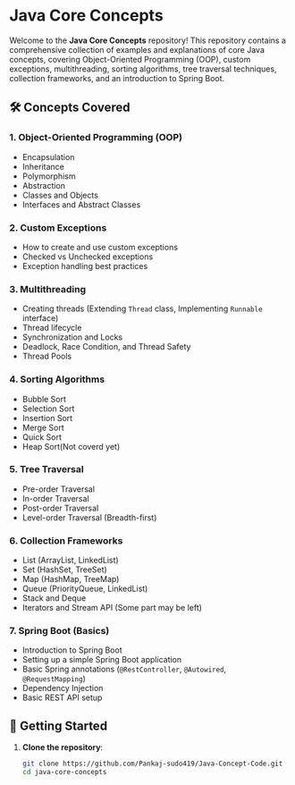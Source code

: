 # Java Core Concepts

Welcome to the **Java Core Concepts** repository! This repository contains a comprehensive collection of examples and explanations of core Java concepts, covering Object-Oriented Programming (OOP), custom exceptions, multithreading, sorting algorithms, tree traversal techniques, collection frameworks, and an introduction to Spring Boot.

## 🛠 Concepts Covered

### 1. **Object-Oriented Programming (OOP)**
   - Encapsulation
   - Inheritance
   - Polymorphism
   - Abstraction
   - Classes and Objects
   - Interfaces and Abstract Classes

### 2. **Custom Exceptions**
   - How to create and use custom exceptions
   - Checked vs Unchecked exceptions
   - Exception handling best practices

### 3. **Multithreading**
   - Creating threads (Extending `Thread` class, Implementing `Runnable` interface)
   - Thread lifecycle
   - Synchronization and Locks
   - Deadlock, Race Condition, and Thread Safety
   - Thread Pools

### 4. **Sorting Algorithms**
   - Bubble Sort
   - Selection Sort
   - Insertion Sort
   - Merge Sort
   - Quick Sort
   - Heap Sort(Not coverd yet)

### 5. **Tree Traversal**
   - Pre-order Traversal
   - In-order Traversal
   - Post-order Traversal
   - Level-order Traversal (Breadth-first)

### 6. **Collection Frameworks**
   - List (ArrayList, LinkedList)
   - Set (HashSet, TreeSet)
   - Map (HashMap, TreeMap)
   - Queue (PriorityQueue, LinkedList)
   - Stack and Deque
   - Iterators and Stream API (Some part may be left)

### 7. **Spring Boot (Basics)**
   - Introduction to Spring Boot
   - Setting up a simple Spring Boot application
   - Basic Spring annotations (`@RestController`, `@Autowired`, `@RequestMapping`)
   - Dependency Injection
   - Basic REST API setup

## 🚀 Getting Started

1. **Clone the repository**:
   ```bash
   git clone https://github.com/Pankaj-sudo419/Java-Concept-Code.git
   cd java-core-concepts
